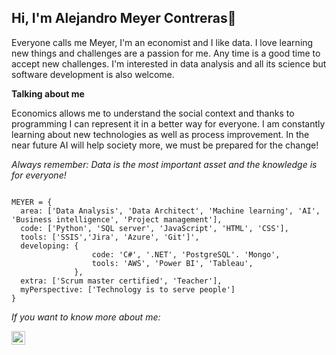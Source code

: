## Hi, I'm Alejandro Meyer Contreras👋

Everyone calls me Meyer, I'm an economist and I like data.
I love learning new things and challenges are a passion for me. Any time is a good time to accept new challenges.
I'm interested in data analysis and all its science but software development is also welcome. 



**Talking about me**

Economics allows me to understand the social context and thanks to programming I can represent it in a better way for everyone.
I am constantly learning about new technologies as well as process improvement. In the near future AI will help society more, we must be prepared for the change!

*Always remember: Data is the most important asset and the knowledge is for everyone!*


```

MEYER = {
  area: ['Data Analysis', 'Data Architect', 'Machine learning', 'AI', 'Business intelligence', 'Project management'],
  code: ['Python', 'SQL server', 'JavaScript', 'HTML', 'CSS'],
  tools: ['SSIS','Jira', 'Azure', 'Git']',
  developing: {
                  code: 'C#', '.NET', 'PostgreSQL'. 'Mongo',
                  tools: 'AWS', 'Power BI', 'Tableau',
              },
  extra: ['Scrum master certified', 'Teacher'],
  myPerspective: ['Technology is to serve people']
}

```


*If you want to know more about me:*


[<img src='https://cdn.jsdelivr.net/npm/simple-icons@3.0.1/icons/linkedin.svg' alt='linkedin' height='22'>](https://www.linkedin.com/in/alejandro-meyer-contreras-76a80617a) 
